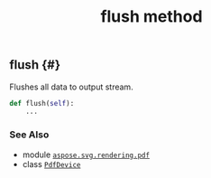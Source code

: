 ﻿---
title: flush method
second_title: Aspose.SVG for Python via .NET API References
description: 
type: docs
weight: 150
url: /python-net/aspose.svg.rendering.pdf/pdfdevice/flush/
is_root: false
---

## flush {#}

Flushes all data to output stream.



```python
def flush(self):
    ...
```





### See Also
* module [`aspose.svg.rendering.pdf`](../../)
* class [`PdfDevice`](/svg/python-net/aspose.svg.rendering.pdf/pdfdevice)
